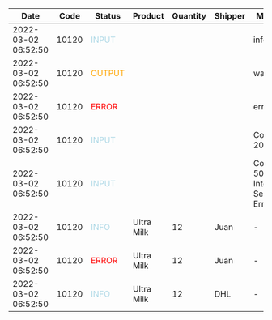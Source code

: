 | Date                | Code  | Status                                       | Product    | Quantity | Shipper | Message                             |
| ------------------- | ----- | -------------------------------------------- | ---------- | -------- | ------- | ----------------------------------- |
| 2022-03-02 06:52:50 | 10120 | <span style="color: lightblue">INPUT</span> |            |          |         | info                                |
| 2022-03-02 06:52:50 | 10120 | <span style="color: orange">OUTPUT</span>   |            |          |         | warn                                |
| 2022-03-02 06:52:50 | 10120 | <span style="color: red">ERROR</span>       |            |          |         | error                               |
| 2022-03-02 06:52:50 | 10120 | <span style="color: lightblue">INPUT</span> |            |          |         | Completed 200 OK                    |
| 2022-03-02 06:52:50 | 10120 | <span style="color: lightblue">INPUT</span> |            |          |         | Completed 500 Internal Server Error |
| 2022-03-02 06:52:50 | 10120 | <span style="color: lightblue">INFO</span>  | Ultra Milk | 12       | Juan    | -                                   |
| 2022-03-02 06:52:50 | 10120 | <span style="color: red">ERROR</span>       | Ultra Milk | 12       | Juan    | -                                   |
| 2022-03-02 06:52:50 | 10120 | <span style="color: lightblue">INFO</span> | Ultra Milk | 12 | DHL | - |
